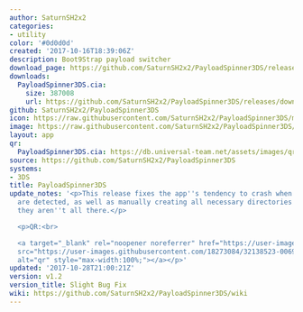 ```yaml
---
author: SaturnSH2x2
categories:
- utility
color: '#0d0d0d'
created: '2017-10-16T18:39:06Z'
description: Boot9Strap payload switcher
download_page: https://github.com/SaturnSH2x2/PayloadSpinner3DS/releases/tag/v1.2
downloads:
  PayloadSpinner3DS.cia:
    size: 387008
    url: https://github.com/SaturnSH2x2/PayloadSpinner3DS/releases/download/v1.2/PayloadSpinner3DS.cia
github: SaturnSH2x2/PayloadSpinner3DS
icon: https://raw.githubusercontent.com/SaturnSH2x2/PayloadSpinner3DS/master/assets/icon.png
image: https://raw.githubusercontent.com/SaturnSH2x2/PayloadSpinner3DS/master/assets/banner.png
layout: app
qr:
  PayloadSpinner3DS.cia: https://db.universal-team.net/assets/images/qr/payloadspinner3ds.cia.png
source: https://github.com/SaturnSH2x2/PayloadSpinner3DS
systems:
- 3DS
title: PayloadSpinner3DS
update_notes: '<p>This release fixes the app''s tendency to crash when no payloads
  are detected, as well as manually creating all necessary directories if it finds
  they aren''t all there.</p>

  <p>QR:<br>

  <a target="_blank" rel="noopener noreferrer" href="https://user-images.githubusercontent.com/18273084/32138523-00699f18-bc02-11e7-993b-7165c17ff9f5.png"><img
  src="https://user-images.githubusercontent.com/18273084/32138523-00699f18-bc02-11e7-993b-7165c17ff9f5.png"
  alt="qr" style="max-width:100%;"></a></p>'
updated: '2017-10-28T21:00:21Z'
version: v1.2
version_title: Slight Bug Fix
wiki: https://github.com/SaturnSH2x2/PayloadSpinner3DS/wiki
---
```

